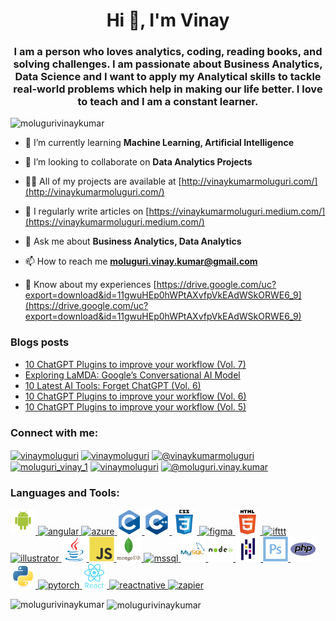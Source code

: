 <h1 align="center">Hi 👋, I'm Vinay</h1>
<h3 align="center">I am a person who loves analytics, coding, reading books, and solving challenges. I am passionate about Business Analytics, Data Science and I want to apply my Analytical skills to tackle real-world problems which help in making our life better. I love to teach and I am a constant learner.</h3>

<p align="left"> <img src="https://komarev.com/ghpvc/?username=molugurivinaykumar&label=Profile%20views&color=0e75b6&style=flat" alt="molugurivinaykumar" /> </p>

- 🌱 I’m currently learning **Machine Learning, Artificial Intelligence**

- 👯 I’m looking to collaborate on **Data Analytics Projects**

- 👨‍💻 All of my projects are available at [http://vinaykumarmoluguri.com/](http://vinaykumarmoluguri.com/)

- 📝 I regularly write articles on [https://vinaykumarmoluguri.medium.com/](https://vinaykumarmoluguri.medium.com/)

- 💬 Ask me about **Business Analytics, Data Analytics**

- 📫 How to reach me **moluguri.vinay.kumar@gmail.com**

- 📄 Know about my experiences [https://drive.google.com/uc?export=download&id=11gwuHEp0hWPtAXvfpVkEAdWSkORWE6_9](https://drive.google.com/uc?export=download&id=11gwuHEp0hWPtAXvfpVkEAdWSkORWE6_9)

### Blogs posts
<!-- BLOG-POST-LIST:START -->
- [10 ChatGPT Plugins to improve your workflow &lpar;Vol. 7&rpar;](https://vinaykumarmoluguri.medium.com/10-chatgpt-plugins-to-improve-your-workflow-vol-7-bd817def5e38?source=rss-557dc798f49e------2)
- [Exploring LaMDA: Google’s Conversational AI Model](https://vinaykumarmoluguri.medium.com/exploring-lamda-googles-conversational-ai-model-ca100636340d?source=rss-557dc798f49e------2)
- [10 Latest AI Tools: Forget ChatGPT &lpar;Vol. 6&rpar;](https://medium.com/aimonks/10-latest-ai-tools-forget-chatgpt-vol-6-faf3068150e0?source=rss-557dc798f49e------2)
- [10 ChatGPT Plugins to improve your workflow &lpar;Vol. 6&rpar;](https://vinaykumarmoluguri.medium.com/10-chatgpt-plugins-to-improve-your-workflow-vol-6-46a0c9d94f10?source=rss-557dc798f49e------2)
- [10 ChatGPT Plugins to improve your workflow &lpar;Vol. 5&rpar;](https://vinaykumarmoluguri.medium.com/10-chatgpt-plugins-to-improve-your-workflow-vol-5-d3c417ca2512?source=rss-557dc798f49e------2)
<!-- BLOG-POST-LIST:END -->

<h3 align="left">Connect with me:</h3>
<p align="left">
<a href="https://linkedin.com/in/vinaymoluguri" target="blank"><img align="center" src="https://raw.githubusercontent.com/rahuldkjain/github-profile-readme-generator/master/src/images/icons/Social/linked-in-alt.svg" alt="vinaymoluguri" height="30" width="40" /></a>
<a href="https://kaggle.com/vinaymoluguri" target="blank"><img align="center" src="https://raw.githubusercontent.com/rahuldkjain/github-profile-readme-generator/master/src/images/icons/Social/kaggle.svg" alt="vinaymoluguri" height="30" width="40" /></a>
<a href="https://medium.com/@vinaykumarmoluguri" target="blank"><img align="center" src="https://raw.githubusercontent.com/rahuldkjain/github-profile-readme-generator/master/src/images/icons/Social/medium.svg" alt="@vinaykumarmoluguri" height="30" width="40" /></a>
<a href="https://www.hackerrank.com/moluguri_vinay_1" target="blank"><img align="center" src="https://raw.githubusercontent.com/rahuldkjain/github-profile-readme-generator/master/src/images/icons/Social/hackerrank.svg" alt="moluguri_vinay_1" height="30" width="40" /></a>
<a href="https://www.leetcode.com/vinaymoluguri" target="blank"><img align="center" src="https://raw.githubusercontent.com/rahuldkjain/github-profile-readme-generator/master/src/images/icons/Social/leet-code.svg" alt="vinaymoluguri" height="30" width="40" /></a>
<a href="https://www.hackerearth.com/@moluguri.vinay.kumar" target="blank"><img align="center" src="https://raw.githubusercontent.com/rahuldkjain/github-profile-readme-generator/master/src/images/icons/Social/hackerearth.svg" alt="@moluguri.vinay.kumar" height="30" width="40" /></a>
</p>

<h3 align="left">Languages and Tools:</h3>
<p align="left"> <a href="https://developer.android.com" target="_blank" rel="noreferrer"> <img src="https://raw.githubusercontent.com/devicons/devicon/master/icons/android/android-original-wordmark.svg" alt="android" width="40" height="40"/> </a> <a href="https://angular.io" target="_blank" rel="noreferrer"> <img src="https://angular.io/assets/images/logos/angular/angular.svg" alt="angular" width="40" height="40"/> </a> <a href="https://azure.microsoft.com/en-in/" target="_blank" rel="noreferrer"> <img src="https://www.vectorlogo.zone/logos/microsoft_azure/microsoft_azure-icon.svg" alt="azure" width="40" height="40"/> </a> <a href="https://www.cprogramming.com/" target="_blank" rel="noreferrer"> <img src="https://raw.githubusercontent.com/devicons/devicon/master/icons/c/c-original.svg" alt="c" width="40" height="40"/> </a> <a href="https://www.w3schools.com/cpp/" target="_blank" rel="noreferrer"> <img src="https://raw.githubusercontent.com/devicons/devicon/master/icons/cplusplus/cplusplus-original.svg" alt="cplusplus" width="40" height="40"/> </a> <a href="https://www.w3schools.com/css/" target="_blank" rel="noreferrer"> <img src="https://raw.githubusercontent.com/devicons/devicon/master/icons/css3/css3-original-wordmark.svg" alt="css3" width="40" height="40"/> </a> <a href="https://www.figma.com/" target="_blank" rel="noreferrer"> <img src="https://www.vectorlogo.zone/logos/figma/figma-icon.svg" alt="figma" width="40" height="40"/> </a> <a href="https://www.w3.org/html/" target="_blank" rel="noreferrer"> <img src="https://raw.githubusercontent.com/devicons/devicon/master/icons/html5/html5-original-wordmark.svg" alt="html5" width="40" height="40"/> </a> <a href="https://ifttt.com/" target="_blank" rel="noreferrer"> <img src="https://www.vectorlogo.zone/logos/ifttt/ifttt-ar21.svg" alt="ifttt" width="40" height="40"/> </a> <a href="https://www.adobe.com/in/products/illustrator.html" target="_blank" rel="noreferrer"> <img src="https://www.vectorlogo.zone/logos/adobe_illustrator/adobe_illustrator-icon.svg" alt="illustrator" width="40" height="40"/> </a> <a href="https://www.java.com" target="_blank" rel="noreferrer"> <img src="https://raw.githubusercontent.com/devicons/devicon/master/icons/java/java-original.svg" alt="java" width="40" height="40"/> </a> <a href="https://developer.mozilla.org/en-US/docs/Web/JavaScript" target="_blank" rel="noreferrer"> <img src="https://raw.githubusercontent.com/devicons/devicon/master/icons/javascript/javascript-original.svg" alt="javascript" width="40" height="40"/> </a> <a href="https://www.mongodb.com/" target="_blank" rel="noreferrer"> <img src="https://raw.githubusercontent.com/devicons/devicon/master/icons/mongodb/mongodb-original-wordmark.svg" alt="mongodb" width="40" height="40"/> </a> <a href="https://www.microsoft.com/en-us/sql-server" target="_blank" rel="noreferrer"> <img src="https://www.svgrepo.com/show/303229/microsoft-sql-server-logo.svg" alt="mssql" width="40" height="40"/> </a> <a href="https://www.mysql.com/" target="_blank" rel="noreferrer"> <img src="https://raw.githubusercontent.com/devicons/devicon/master/icons/mysql/mysql-original-wordmark.svg" alt="mysql" width="40" height="40"/> </a> <a href="https://nodejs.org" target="_blank" rel="noreferrer"> <img src="https://raw.githubusercontent.com/devicons/devicon/master/icons/nodejs/nodejs-original-wordmark.svg" alt="nodejs" width="40" height="40"/> </a> <a href="https://pandas.pydata.org/" target="_blank" rel="noreferrer"> <img src="https://raw.githubusercontent.com/devicons/devicon/2ae2a900d2f041da66e950e4d48052658d850630/icons/pandas/pandas-original.svg" alt="pandas" width="40" height="40"/> </a> <a href="https://www.photoshop.com/en" target="_blank" rel="noreferrer"> <img src="https://raw.githubusercontent.com/devicons/devicon/master/icons/photoshop/photoshop-line.svg" alt="photoshop" width="40" height="40"/> </a> <a href="https://www.php.net" target="_blank" rel="noreferrer"> <img src="https://raw.githubusercontent.com/devicons/devicon/master/icons/php/php-original.svg" alt="php" width="40" height="40"/> </a> <a href="https://www.python.org" target="_blank" rel="noreferrer"> <img src="https://raw.githubusercontent.com/devicons/devicon/master/icons/python/python-original.svg" alt="python" width="40" height="40"/> </a> <a href="https://pytorch.org/" target="_blank" rel="noreferrer"> <img src="https://www.vectorlogo.zone/logos/pytorch/pytorch-icon.svg" alt="pytorch" width="40" height="40"/> </a> <a href="https://reactjs.org/" target="_blank" rel="noreferrer"> <img src="https://raw.githubusercontent.com/devicons/devicon/master/icons/react/react-original-wordmark.svg" alt="react" width="40" height="40"/> </a> <a href="https://reactnative.dev/" target="_blank" rel="noreferrer"> <img src="https://reactnative.dev/img/header_logo.svg" alt="reactnative" width="40" height="40"/> </a> <a href="https://zapier.com" target="_blank" rel="noreferrer"> <img src="https://www.vectorlogo.zone/logos/zapier/zapier-icon.svg" alt="zapier" width="40" height="40"/> </a> </p>

<p><img align="left" src="https://github-readme-stats.vercel.app/api/top-langs?username=molugurivinaykumar&show_icons=true&locale=en&layout=compact" alt="molugurivinaykumar" /></p>

<p>&nbsp;<img align="center" src="https://github-readme-stats.vercel.app/api?username=molugurivinaykumar&show_icons=true&locale=en" alt="molugurivinaykumar" /></p>
